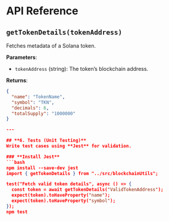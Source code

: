# API Reference

## `getTokenDetails(tokenAddress)`
Fetches metadata of a Solana token.

**Parameters**:
- `tokenAddress` (string): The token’s blockchain address.

**Returns**:
```json
{
  "name": "TokenName",
  "symbol": "TKN",
  "decimals": 6,
  "totalSupply": "1000000"
}

---

## **6. Tests (Unit Testing)**  
Write test cases using **Jest** for validation.

### **Install Jest**
```bash
npm install --save-dev jest
import { getTokenDetails } from "../src/blockchainUtils";

test("Fetch valid token details", async () => {
  const token = await getTokenDetails("ValidTokenAddress");
  expect(token).toHaveProperty("name");
  expect(token).toHaveProperty("symbol");
});
npm test
